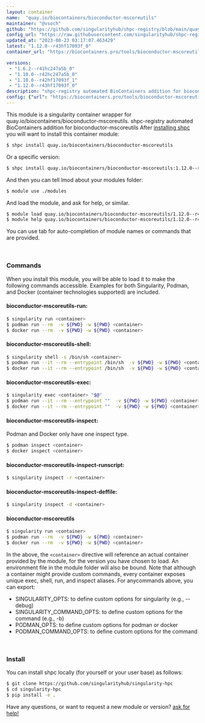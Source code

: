 ```yaml
---
layout: container
name:  "quay.io/biocontainers/bioconductor-mscoreutils"
maintainer: "@vsoch"
github: "https://github.com/singularityhub/shpc-registry/blob/main/quay.io/biocontainers/bioconductor-mscoreutils/container.yaml"
config_url: "https://raw.githubusercontent.com/singularityhub/shpc-registry/main/quay.io/biocontainers/bioconductor-mscoreutils/container.yaml"
updated_at: "2023-08-23 03:17:07.463429"
latest: "1.12.0--r43hf17093f_0"
container_url: "https://biocontainers.pro/tools/bioconductor-mscoreutils"

versions:
 - "1.6.2--r41hc247a5b_0"
 - "1.10.0--r42hc247a5b_0"
 - "1.10.0--r42hf17093f_1"
 - "1.12.0--r43hf17093f_0"
description: "shpc-registry automated BioContainers addition for bioconductor-mscoreutils"
config: {"url": "https://biocontainers.pro/tools/bioconductor-mscoreutils", "maintainer": "@vsoch", "description": "shpc-registry automated BioContainers addition for bioconductor-mscoreutils", "latest": {"1.12.0--r43hf17093f_0": "sha256:a4b338e5d1b5914e1ebfaf4979e6ec742ed0eb518dbad2d7dd6a0820690b2c4d"}, "tags": {"1.6.2--r41hc247a5b_0": "sha256:27e654ec2ffcf65573f539bbf0d203a93b154bac6a51a4161f24ca5eb7c6f150", "1.10.0--r42hc247a5b_0": "sha256:b991342ba20d3f7157de11f4f344ae9dea5140e9d2f54b616117ccd055625cc1", "1.10.0--r42hf17093f_1": "sha256:4c1890ac0cbcef98dcf491f31d1ef79adaad8a25690a8cf862074e81fe4fe5a6", "1.12.0--r43hf17093f_0": "sha256:a4b338e5d1b5914e1ebfaf4979e6ec742ed0eb518dbad2d7dd6a0820690b2c4d"}, "docker": "quay.io/biocontainers/bioconductor-mscoreutils"}
---
```


This module is a singularity container wrapper for quay.io/biocontainers/bioconductor-mscoreutils.
shpc-registry automated BioContainers addition for bioconductor-mscoreutils
After [installing shpc](#install) you will want to install this container module:


```bash
$ shpc install quay.io/biocontainers/bioconductor-mscoreutils
```

Or a specific version:

```bash
$ shpc install quay.io/biocontainers/bioconductor-mscoreutils:1.12.0--r43hf17093f_0
```

And then you can tell lmod about your modules folder:

```bash
$ module use ./modules
```

And load the module, and ask for help, or similar.

```bash
$ module load quay.io/biocontainers/bioconductor-mscoreutils/1.12.0--r43hf17093f_0
$ module help quay.io/biocontainers/bioconductor-mscoreutils/1.12.0--r43hf17093f_0
```

You can use tab for auto-completion of module names or commands that are provided.

<br>

### Commands

When you install this module, you will be able to load it to make the following commands accessible.
Examples for both Singularity, Podman, and Docker (container technologies supported) are included.

#### bioconductor-mscoreutils-run:

```bash
$ singularity run <container>
$ podman run --rm  -v ${PWD} -w ${PWD} <container>
$ docker run --rm  -v ${PWD} -w ${PWD} <container>
```

#### bioconductor-mscoreutils-shell:

```bash
$ singularity shell -s /bin/sh <container>
$ podman run --it --rm --entrypoint /bin/sh  -v ${PWD} -w ${PWD} <container>
$ docker run --it --rm --entrypoint /bin/sh  -v ${PWD} -w ${PWD} <container>
```

#### bioconductor-mscoreutils-exec:

```bash
$ singularity exec <container> "$@"
$ podman run --it --rm --entrypoint ""  -v ${PWD} -w ${PWD} <container> "$@"
$ docker run --it --rm --entrypoint ""  -v ${PWD} -w ${PWD} <container> "$@"
```

#### bioconductor-mscoreutils-inspect:

Podman and Docker only have one inspect type.

```bash
$ podman inspect <container>
$ docker inspect <container>
```

#### bioconductor-mscoreutils-inspect-runscript:

```bash
$ singularity inspect -r <container>
```

#### bioconductor-mscoreutils-inspect-deffile:

```bash
$ singularity inspect -d <container>
```



#### bioconductor-mscoreutils

```bash
$ singularity run <container>
$ podman run --rm  -v ${PWD} -w ${PWD} <container>
$ docker run --rm  -v ${PWD} -w ${PWD} <container>
```


In the above, the `<container>` directive will reference an actual container provided
by the module, for the version you have chosen to load. An environment file in the
module folder will also be bound. Note that although a container
might provide custom commands, every container exposes unique exec, shell, run, and
inspect aliases. For anycommands above, you can export:

 - SINGULARITY_OPTS: to define custom options for singularity (e.g., --debug)
 - SINGULARITY_COMMAND_OPTS: to define custom options for the command (e.g., -b)
 - PODMAN_OPTS: to define custom options for podman or docker
 - PODMAN_COMMAND_OPTS: to define custom options for the command

<br>

### Install

You can install shpc locally (for yourself or your user base) as follows:

```bash
$ git clone https://github.com/singularityhub/singularity-hpc
$ cd singularity-hpc
$ pip install -e .
```

Have any questions, or want to request a new module or version? [ask for help!](https://github.com/singularityhub/singularity-hpc/issues)